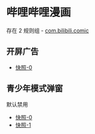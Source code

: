# 哔哩哔哩漫画

存在 2 规则组 - [com.bilibili.comic](/src/apps/com.bilibili.comic.ts)

## 开屏广告

- [快照-0](https://inspect.gkd.li/import/13063673)

## 青少年模式弹窗

默认禁用

- [快照-0](https://inspect.gkd.li/import/13063676)
- [快照-1](https://i.gkd.li/import/13262801)
